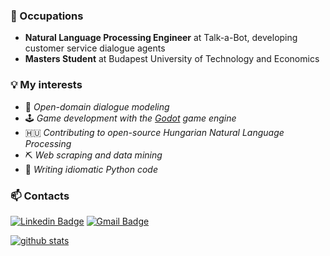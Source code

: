 ### :rocket: Occupations

- **Natural Language Processing Engineer** at Talk-a-Bot, developing customer service dialogue agents
- **Masters Student** at Budapest University of Technology and Economics


### 💡 My interests

- 💬 *Open-domain dialogue modeling*
- 🕹️ *Game development with the [Godot](https://godotengine.org/) game engine*
- :hungary: *Contributing to open-source Hungarian Natural Language Processing*
- ⛏️ *Web scraping and data mining*
- :snake: *Writing idiomatic Python code*

### 📫 Contacts

[![Linkedin Badge](https://img.shields.io/badge/-LinkedIn-blue?style=flat-square&logo=Linkedin&logoColor=white&link=https://www.linkedin.com/in/patrik-purgai-7b9044164/)](https://www.linkedin.com/in/patrik-purgai-7b9044164/)
[![Gmail Badge](https://img.shields.io/badge/-Gmail-d14836?style=flat-square&logo=Gmail&logoColor=white&link=mailto:patrik.purgai@gmail.com)](mailto:patrik.purgai@gmail.com)

[![github stats](https://github-readme-stats.vercel.app/api?username=Mrpatekful&show_icons=true&hide_border=False)](https://github.com/Mrpatekful)


<!--
**Mrpatekful/Mrpatekful** is a ✨ _special_ ✨ repository because its `README.md` (this file) appears on your GitHub profile.

Here are some ideas to get you started:

- 🔭 I’m currently working on ...
- 🌱 I’m currently learning ...
- 👯 I’m looking to collaborate on ...
- 🤔 I’m looking for help with ...
- 💬 Ask me about ...
- 📫 How to reach me: ...
- 😄 Pronouns: ...
- ⚡ Fun fact: ...
-->
